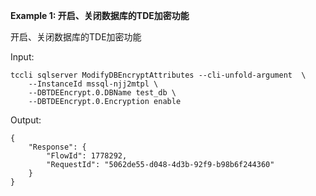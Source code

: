 **Example 1: 开启、关闭数据库的TDE加密功能**

开启、关闭数据库的TDE加密功能

Input: 

```
tccli sqlserver ModifyDBEncryptAttributes --cli-unfold-argument  \
    --InstanceId mssql-njj2mtpl \
    --DBTDEEncrypt.0.DBName test_db \
    --DBTDEEncrypt.0.Encryption enable
```

Output: 
```
{
    "Response": {
        "FlowId": 1778292,
        "RequestId": "5062de55-d048-4d3b-92f9-b98b6f244360"
    }
}
```

